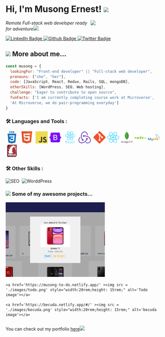 
  <h1> Hi, I'm Musong Ernest! <img src="https://media.giphy.com/media/26Fxy3Iz1ari8oytO/giphy.gif" width="70"></h1>
<img align='right' src="https://media.giphy.com/media/dWxO36Jzd6bTSt5dIY/giphy.gif" width="230">
<p><em>Remote Full-stack web developer ready for adventure</em><img src="https://media.giphy.com/media/XGma2iRIHTKkwqRkFl/giphy.gif" width="50"></p>
<div id="badges"align="left">
<a href="https://www.linkedin.com/in/musong-ernest-akeh-921b73211/">
<img src="https://img.shields.io/badge/LinkedIn-blue?style=for-the-badge&logo=linkedin&logoColor=white" alt="LinkedIn Badge"/>
</a>
<a href="https://github.com/ernestmusong">
<img src="https://img.shields.io/badge/github-black?style=for-the-badge&logo=github&logoColor=white" alt="Github Badge"/>
</a>
<a href="https://twitter.com/MusongAkeh">
<img src="https://img.shields.io/badge/Twitter-blue?style=for-the-badge&logo=twitter&logoColor=white" alt="Twitter Badge"/>
</a>
</div>
</h1>
              
 

## <img src="https://media.giphy.com/media/kbVuid1Ak3uEHJUMVO/giphy.gif" width="50"> More about me...  

```javascript
const musong = {
  lookingFor: "Front-end developer" || "Full-stack web developer",
  pronouns: ["she", "her"],
  code: [JavaScript, React, Redux, Rails, SQL, mongoDB],
  otherSkills: [WordPress, SEO, Web hosting],
  challenge: "Eager to contribute to open source",
  funFacts: ['I am currently completing course work at Microverse', 
  'At Microverse, we do pair-programming everyday']
}
```

### :hammer_and_wrench: Languages and Tools :
<div>
<img src="https://github.com/devicons/devicon/blob/master/icons/css3/css3-plain-wordmark.svg" title="CSS3" alt="CSS" width="40" height="40"/>&nbsp;
<img src="https://github.com/devicons/devicon/blob/master/icons/html5/html5-original.svg" title="HTML5" alt="HTML5" width="40" height="40"/>&nbsp;
<img src="https://github.com/devicons/devicon/blob/master/icons/javascript/javascript-original.svg" title="JavaScript" alt="JavaScript" width="40"/>
<img src="https://github.com/devicons/devicon/blob/master/icons/bootstrap/bootstrap-original.svg" title="Bootstrap" alt="Bootstrap" width="40"/>&nbsp;
<img src="https://github.com/devicons/devicon/blob/master/icons/react/react-original-wordmark.svg" title="React" alt="React" width="40" height="40"/>&nbsp;
<img src="https://github.com/devicons/devicon/blob/master/icons/redux/redux-original.svg" title="Redux" alt="Redux " width="40" height="40"/>&nbsp;
<img src="https://github.com/devicons/devicon/blob/master/icons/git/git-original.svg" title="Git" **alt="Git" width="40" height="40"/>
<img src="https://github.com/devicons/devicon/blob/master/icons/react/react-original.svg" title="React" **alt="React" width="40" height="40"/>
<img src="https://github.com/devicons/devicon/blob/master/icons/mongodb/mongodb-original-wordmark.svg" title="mongoDB" **alt="mongoDB" width="40" height="40"/>
<img src="https://github.com/devicons/devicon/blob/master/icons/nodejs/nodejs-plain-wordmark.svg" title="NodeJs" **alt="NodeJS" width="40" height="40"/>
<img src="https://github.com/devicons/devicon/blob/master/icons/mysql/mysql-original-wordmark.svg" title="MYSQL" **alt="MYSQL" width="40" height="40"/>
 <img src="https://github.com/devicons/devicon/blob/master/icons/rails/rails-original-wordmark.svg" title="Rails" **alt="Rails" width="40" height="40"/>
</div>


### :hammer_and_wrench: Other Skills :
<div>
  <img src="https://cdn-icons-png.flaticon.com/512/2977/2977823.png" alt="SEO" width="40" height="40"/>&nbsp;
  <img src="https://img.icons8.com/color/256/wordpress.png" alt="WorddPress" width="40" height="40"/>&nbsp;
</div>


### <img src="https://media.giphy.com/media/kbVuid1Ak3uEHJUMVO/giphy.gif" width="50"> Some of my awesome projects... 

 <div style='display:flex; flex-wrap:wrap;'>
    <a href='https://musong-e-store.netlify.app/' ><img src = './images/e-commerce.png' style="width:20rem;height: 15rem;" alt='Ecommerce image'></a>

    <a href='https://musong-to-do.netlify.app/' ><img src = './images/todo.png' style="width:20rem;height: 15rem;" alt='Todo image'></a>

    <a href='https://becuda.netlify.app/#/' ><img src = './images/becuda.png' style="width:20rem;height: 15rem;" alt='becuda image'></a>
 </div>
 

<p>You can check out my portfolio <a href="https://ernestmusong.github.io/">here</a><img src="https://media.giphy.com/media/cKPse5DZaptID3YAMK/giphy.gif" width="60"></p>
